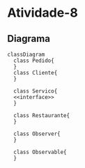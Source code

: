 # Atividade-8

## Diagrama
```mermaid
classDiagram
  class Pedido{
  }
  class Cliente{
  }

  class Servico{
  <<interface>>
  }

  class Restaurante{
  }

  class Observer{
  }

  class Observable{
  }
```
